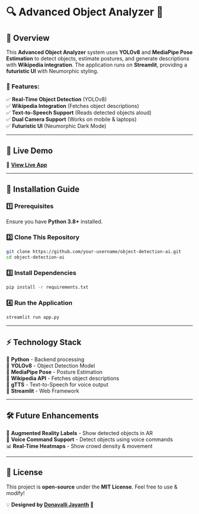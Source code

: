 # 🔍 Advanced Object Analyzer 🚀  


## 🌟 **Overview**  
This **Advanced Object Analyzer** system uses **YOLOv8** and **MediaPipe Pose Estimation** to detect objects, estimate postures, and generate descriptions with **Wikipedia integration**. The application runs on **Streamlit**, providing a **futuristic UI** with Neumorphic styling.  

### **🎯 Features:**  
✅ **Real-Time Object Detection** (YOLOv8)  
✅ **Wikipedia Integration** (Fetches object descriptions)  
✅ **Text-to-Speech Support** (Reads detected objects aloud)  
✅ **Dual Camera Support** (Works on mobile & laptops)  
✅ **Futuristic UI** (Neumorphic Dark Mode)  

---  

## 🚀 **Live Demo**  
🔗 **[View Live App](https://object-analyzer.streamlit.app/)**  

---  

## 📂 **Installation Guide**  

### **1️⃣ Prerequisites**  
Ensure you have **Python 3.8+** installed.  

### **2️⃣ Clone This Repository**  
```bash
git clone https://github.com/your-username/object-detection-ai.git
cd object-detection-ai
```  

### **3️⃣ Install Dependencies**  
```bash
pip install -r requirements.txt
```  

### **4️⃣ Run the Application**  
```bash
streamlit run app.py
```  

---  

## ⚡ **Technology Stack**  
🔹 **Python** - Backend processing  
🔹 **YOLOv8** - Object Detection Model  
🔹 **MediaPipe Pose** - Posture Estimation  
🔹 **Wikipedia API** - Fetches object descriptions  
🔹 **gTTS** - Text-to-Speech for voice output  
🔹 **Streamlit** - Web Framework  

---  


## 🛠 **Future Enhancements**  
🚀 **Augmented Reality Labels** - Show detected objects in AR  
🎤 **Voice Command Support** - Detect objects using voice commands  
📊 **Real-Time Heatmaps** - Show crowd density & movement  

---  

## 📝 **License**  
This project is **open-source** under the **MIT License**. Feel free to use & modify!  

💡 **Designed by [Donavalli Jayanth](http://www.jayanth.xyz) 🚀**  
